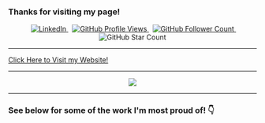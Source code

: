 ### Thanks for visiting my page! 
<p align="center">
    <span>&nbsp;</span>
    <a href="https://www.linkedin.com/in/abrahamspindel">
        <img src="https://img.shields.io/badge/LinkedIn-blue?style=flat-square&logo=Linkedin&logoColor=white" alt="LinkedIn" />
    </a>
    <span>&nbsp;</span>
    <a href="https://github.com/abraspin/abraspin">
        <img src="https://pageview.vercel.app/?github_user=abraspin" alt="GitHub Profile Views" />
    </a>
    <span>&nbsp;</span>
    <a href="https://github.com/abraspin?tab=followers">
        <img src="https://img.shields.io/github/followers/tariq86.svg?label=follow&style=social" alt="GitHub Follower Count" />
    </a>
    <span>&nbsp;</span>
        <img src="https://img.shields.io/github/stars/abraspin?style=social" alt="GitHub Star Count" />
</p>



---

[Click Here to Visit my Website!](https://abraspin.github.io/website/)


---


<p align="center">
    <img src="https://github-readme-stats.vercel.app/api?username=abraspin&show_icons=true&theme=light" />
</p>

---
### See below for some of the work I'm most proud of! 👇






<!--
**abraspin/abraspin** is a ✨ _special_ ✨ repository because its `README.md` (this file) appears on your GitHub profile.

Here are some ideas to get you started:

- 🔭 I’m currently working on ...
- 🌱 I’m currently learning ...
- 👯 I’m looking to collaborate on ...
- 🤔 I’m looking for help with ...
- 💬 Ask me about ...
- 📫 How to reach me: ...
- 😄 Pronouns: ...
- ⚡ Fun fact: ...
-->
